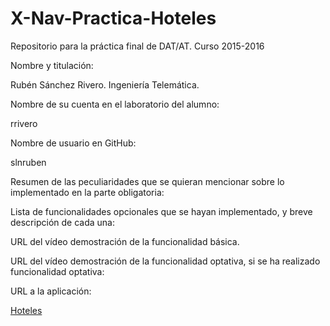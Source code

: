 # X-Nav-Practica-Hoteles
Repositorio para la práctica final de DAT/AT. Curso 2015-2016

Nombre y titulación:

Rubén Sánchez Rivero. Ingeniería Telemática.

Nombre de su cuenta en el laboratorio del alumno:

rrivero

Nombre de usuario en GitHub:

slnruben

Resumen de las peculiaridades que se quieran mencionar sobre lo implementado
en la parte obligatoria:



Lista de funcionalidades opcionales que se hayan implementado, y breve descripción de cada una:

URL del vídeo demostración de la funcionalidad básica.

URL del vídeo demostración de la funcionalidad optativa, si se ha realizado funcionalidad optativa:


URL a la aplicación:

<a href="http://slnruben.github.io/X-Nav-Practica-Hoteles">Hoteles</a>